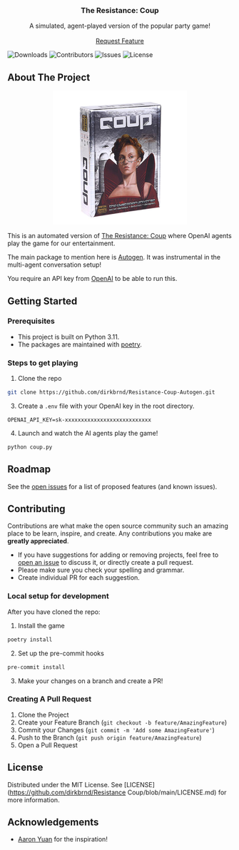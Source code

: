 <br/>
<p align="center">
  <h3 align="center">The Resistance: Coup</h3>

  <p align="center">
    A simulated, agent-played version of the popular party game!
    <br/>
    <br/>
    <a href="https://github.com/dirkbrnd/resistance_coup/issues">Request Feature</a>
  </p>
</p>

![Downloads](https://img.shields.io/github/downloads/dirkbrnd/Resistance-Coup-Autogen/total) ![Contributors](https://img.shields.io/github/contributors/dirkbrnd/Resistance-Coup-Autogen?color=dark-green) ![Issues](https://img.shields.io/github/issues/dirkbrnd/Resistance-Coup-Autogen) ![License](https://img.shields.io/github/license/dirkbrnd/Resistance-Coup-Autogen) 

## About The Project
<p align="center">
    <img src="assets/coup_game.png" alt="Coup Game" width="300"/>
</p>


This is an automated version of [The Resistance: Coup](https://www.ultraboardgames.com/coup/game-rules.php#google_vignette) where OpenAI agents play the game for our entertainment.

The main package to mention here is [Autogen](https://microsoft.github.io/autogen/). It was instrumental in the multi-agent conversation setup!

You require an API key from [OpenAI](https://platform.openai.com/docs/overview) to be able to run this. 

## Getting Started

### Prerequisites

* This project is built on Python 3.11.
* The packages are maintained with [poetry](https://github.com/python-poetry/poetry).

### Steps to get playing

1. Clone the repo

```sh
git clone https://github.com/dirkbrnd/Resistance-Coup-Autogen.git
```

3. Create a `.env` file with your OpenAI key in the root directory.

```text
OPENAI_API_KEY=sk-xxxxxxxxxxxxxxxxxxxxxxxxxxx
```

4. Launch and watch the AI agents play the game!

```sh
python coup.py
```

## Roadmap

See the [open issues](https://github.com/dirkbrnd/Resistance-Coup-Autogen/issues) for a list of proposed features (and known issues).

## Contributing

Contributions are what make the open source community such an amazing place to be learn, inspire, and create. Any contributions you make are **greatly appreciated**.
* If you have suggestions for adding or removing projects, feel free to [open an issue](https://github.com/dirkbrnd/Resistance-Coup-Autogen/issues/new) to discuss it, or directly create a pull request.
* Please make sure you check your spelling and grammar.
* Create individual PR for each suggestion.

### Local setup for development
After you have cloned the repo:

1. Install the game

```sh
poetry install
```

2. Set up the pre-commit hooks

```sh
pre-commit install
```

3. Make your changes on a branch and create a PR!


### Creating A Pull Request

1. Clone the Project
2. Create your Feature Branch (`git checkout -b feature/AmazingFeature`)
3. Commit your Changes (`git commit -m 'Add some AmazingFeature'`)
4. Push to the Branch (`git push origin feature/AmazingFeature`)
5. Open a Pull Request

## License

Distributed under the MIT License. See [LICENSE](https://github.com/dirkbrnd/Resistance Coup/blob/main/LICENSE.md) for more information.

## Acknowledgements

* [Aaron Yuan](https://www.linkedin.com/in/aaron-yuan-776312a5/) for the inspiration!

